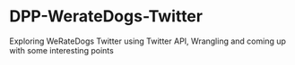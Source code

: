 # DPP-WerateDogs-Twitter
Exploring WeRateDogs Twitter using Twitter API, Wrangling and coming up with some interesting points
